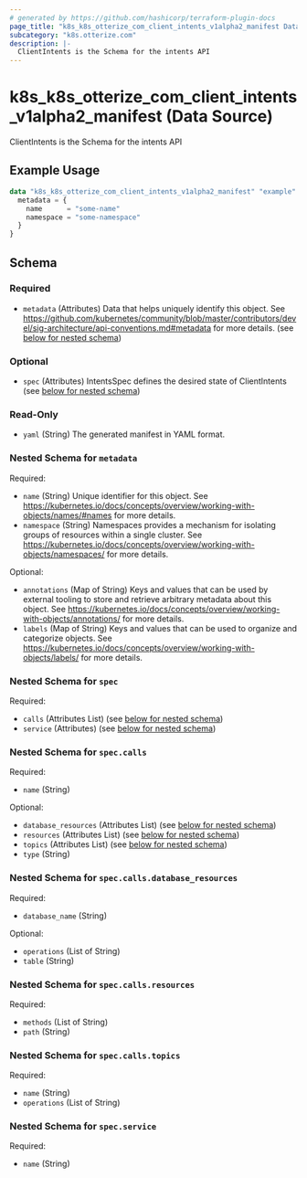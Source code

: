 ```yaml
---
# generated by https://github.com/hashicorp/terraform-plugin-docs
page_title: "k8s_k8s_otterize_com_client_intents_v1alpha2_manifest Data Source - terraform-provider-k8s"
subcategory: "k8s.otterize.com"
description: |-
  ClientIntents is the Schema for the intents API
---
```


# k8s_k8s_otterize_com_client_intents_v1alpha2_manifest (Data Source)

ClientIntents is the Schema for the intents API

## Example Usage

```terraform
data "k8s_k8s_otterize_com_client_intents_v1alpha2_manifest" "example" {
  metadata = {
    name      = "some-name"
    namespace = "some-namespace"
  }
}
```

<!-- schema generated by tfplugindocs -->
## Schema

### Required

- `metadata` (Attributes) Data that helps uniquely identify this object. See https://github.com/kubernetes/community/blob/master/contributors/devel/sig-architecture/api-conventions.md#metadata for more details. (see [below for nested schema](#nestedatt--metadata))

### Optional

- `spec` (Attributes) IntentsSpec defines the desired state of ClientIntents (see [below for nested schema](#nestedatt--spec))

### Read-Only

- `yaml` (String) The generated manifest in YAML format.

<a id="nestedatt--metadata"></a>
### Nested Schema for `metadata`

Required:

- `name` (String) Unique identifier for this object. See https://kubernetes.io/docs/concepts/overview/working-with-objects/names/#names for more details.
- `namespace` (String) Namespaces provides a mechanism for isolating groups of resources within a single cluster. See https://kubernetes.io/docs/concepts/overview/working-with-objects/namespaces/ for more details.

Optional:

- `annotations` (Map of String) Keys and values that can be used by external tooling to store and retrieve arbitrary metadata about this object. See https://kubernetes.io/docs/concepts/overview/working-with-objects/annotations/ for more details.
- `labels` (Map of String) Keys and values that can be used to organize and categorize objects. See https://kubernetes.io/docs/concepts/overview/working-with-objects/labels/ for more details.


<a id="nestedatt--spec"></a>
### Nested Schema for `spec`

Required:

- `calls` (Attributes List) (see [below for nested schema](#nestedatt--spec--calls))
- `service` (Attributes) (see [below for nested schema](#nestedatt--spec--service))

<a id="nestedatt--spec--calls"></a>
### Nested Schema for `spec.calls`

Required:

- `name` (String)

Optional:

- `database_resources` (Attributes List) (see [below for nested schema](#nestedatt--spec--calls--database_resources))
- `resources` (Attributes List) (see [below for nested schema](#nestedatt--spec--calls--resources))
- `topics` (Attributes List) (see [below for nested schema](#nestedatt--spec--calls--topics))
- `type` (String)

<a id="nestedatt--spec--calls--database_resources"></a>
### Nested Schema for `spec.calls.database_resources`

Required:

- `database_name` (String)

Optional:

- `operations` (List of String)
- `table` (String)


<a id="nestedatt--spec--calls--resources"></a>
### Nested Schema for `spec.calls.resources`

Required:

- `methods` (List of String)
- `path` (String)


<a id="nestedatt--spec--calls--topics"></a>
### Nested Schema for `spec.calls.topics`

Required:

- `name` (String)
- `operations` (List of String)



<a id="nestedatt--spec--service"></a>
### Nested Schema for `spec.service`

Required:

- `name` (String)

